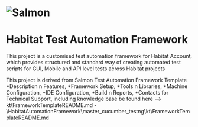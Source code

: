![Salmon](/salmonlogo.png)
================================
Habitat Test Automation Framework
================================
This project is a customised test automation framework for Habitat Account, which provides structured and standard way of 
creating automated test scripts for GUI, Mobile and API level tests across Habitat projects  

This project is derived from Salmon Test Automation Framework Template 
*Description n Features, 
*Framework Setup, 
*Tools n Libraries, 
*Machine Configuration, 
*IDE Configuration, 
*Build n Reports,
*Contacts for Technical Support,
including knowledge base be found here --> kt\FrameworkTemplateREADME.md - \HabitatAutomationFramework\master_cucumber_testng\kt\FrameworkTemplateREADME.md